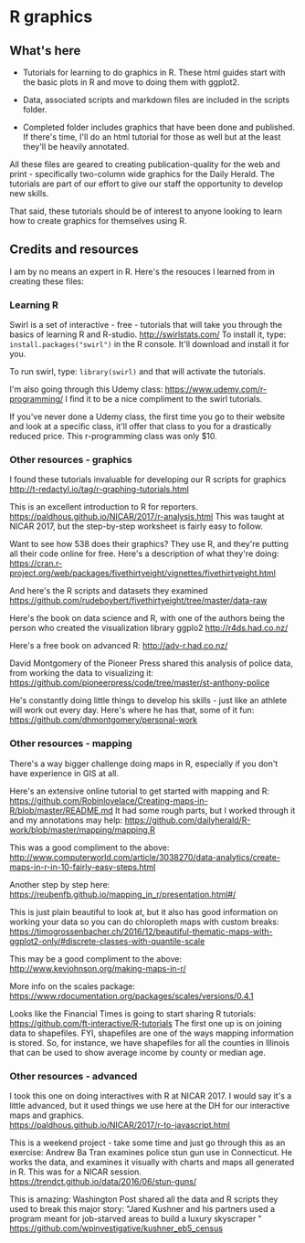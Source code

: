 # R graphics

## What's here

* Tutorials for learning to do graphics in R. These html guides start with the basic plots in R and move to doing them with ggplot2.

* Data, associated scripts and markdown files are included in the scripts folder.

* Completed folder includes graphics that have been done and published. If there's time, I'll do an html tutorial for those as well but at the least they'll be heavily annotated.

All these files are geared to creating publication-quality for the web and print - specifically two-column wide graphics for the Daily Herald. The tutorials are part of our effort to give our staff the opportunity to develop new skills.

That said, these tutorials should be of interest to anyone looking to learn how to create graphics for themselves using R.

## Credits and resources

I am by no means an expert in R. Here's the resouces I learned from in creating these files:

### Learning R

Swirl is a set of interactive - free - tutorials that will take you through the basics of learning R and R-studio.  http://swirlstats.com/  To install it, type: `install.packages("swirl")` in the R console. It'll download and install it for you. 

To run swirl, type: `library(swirl)` and that will activate the tutorials.

I'm also going through this Udemy class: https://www.udemy.com/r-programming/ I find it to be a nice compliment to the swirl tutorials.

If you've never done a Udemy class, the first time you go to their website and look at a specific class, it'll offer that class to you for a drastically reduced price. This r-programming class was only $10. 

### Other resources - graphics

I found these tutorials invaluable for developing our R scripts for graphics
http://t-redactyl.io/tag/r-graphing-tutorials.html

This is an excellent introduction to R for reporters. 
https://paldhous.github.io/NICAR/2017/r-analysis.html
This was taught at NICAR 2017, but the step-by-step worksheet is fairly easy to follow.

Want to see how 538 does their graphics? They use R, and they're putting all their code online for free. Here's a description of what they're doing:
https://cran.r-project.org/web/packages/fivethirtyeight/vignettes/fivethirtyeight.html

And here's the R scripts and datasets they examined
https://github.com/rudeboybert/fivethirtyeight/tree/master/data-raw

Here's the book on data science and R, with one of the authors being the person who created the visualization library ggplo2
http://r4ds.had.co.nz/

Here's a free book on advanced R:
http://adv-r.had.co.nz/

David Montgomery of the Pioneer Press shared this analysis of police data, from working the data to visualizing it: https://github.com/pioneerpress/code/tree/master/st-anthony-police

He's constantly doing little things to develop his skills - just like an athlete will work out every day. Here's where he has that, some of it fun:
https://github.com/dhmontgomery/personal-work


### Other resources - mapping

There's a way bigger challenge doing maps in R, especially if you don't have experience in GIS at all. 

Here's an extensive online tutorial to get started with mapping and R: https://github.com/Robinlovelace/Creating-maps-in-R/blob/master/README.md
It had some rough parts, but I worked through it and my annotations may help:  https://github.com/dailyherald/R-work/blob/master/mapping/mapping.R

This was a good compliment to the above: http://www.computerworld.com/article/3038270/data-analytics/create-maps-in-r-in-10-fairly-easy-steps.html

Another step by step here: https://reubenfb.github.io/mapping_in_r/presentation.html#/

This is just plain beautiful to look at, but it also has good information on working your data so you can do chloropleth maps with custom breaks: https://timogrossenbacher.ch/2016/12/beautiful-thematic-maps-with-ggplot2-only/#discrete-classes-with-quantile-scale

This may be a good compliment to the above: http://www.kevjohnson.org/making-maps-in-r/

More info on the scales package: https://www.rdocumentation.org/packages/scales/versions/0.4.1

Looks like the Financial Times is going to start sharing R tutorials:
https://github.com/ft-interactive/R-tutorials
The first one up is on joining data to shapefiles. FYI, shapefiles are one of the ways mapping information is stored. So, for instance, we have shapefiles for all the counties in Illinois that can be used to show average income by county or median age. 

### Other resources - advanced

I took this one on doing interactives with R at NICAR 2017. I would say it's a little advanced, but it used things we use here at the DH for our interactive maps and graphics.  
https://paldhous.github.io/NICAR/2017/r-to-javascript.html

This is a weekend project - take some time and just go through this as an exercise: Andrew Ba Tran examines police stun gun use in Connecticut. He works the data, and examines it visually with charts and maps all generated in R. This was for a NICAR session. https://trendct.github.io/data/2016/06/stun-guns/

This is amazing: Washington Post shared all the data and R scripts they used to break this major story: "Jared Kushner and his partners used a program meant for job-starved areas to build a luxury skyscraper "
https://github.com/wpinvestigative/kushner_eb5_census